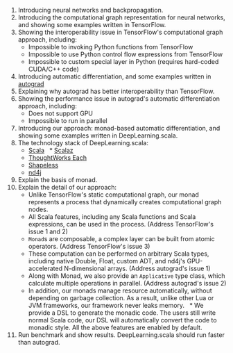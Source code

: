 1. Introducing neural networks and backpropagation.
1. Introducing the computational graph representation for neural networks, and showing some examples written in TensorFlow.
1. Showing the interoperability issue in TensorFlow's computational graph approach, including: 
   * Impossible to invoking Python functions from TensorFlow
   * Impossible to use Python control flow expressions from TensorFlow
   * Impossible to custom special layer in Python (requires hard-coded CUDA/C++ code)
1. Introducing automatic differentiation, and some examples written in [autograd](https://github.com/HIPS/autograd)
1. Explaining why autograd has better interoperability than TensorFlow.
1. Showing the performance issue in autograd's automatic differentiation approach, including: 
   * Does not support GPU
   * Impossible to run in parallel
1. Introducing our approach: monad-based automatic differentiation, and showing some examples written in DeepLearning.scala.
1. The technology stack of DeepLearning.scala:<br> 
   * [Scala](http://scala-lang.org)
   * [Scalaz](https://github.com/scalaz/scalaz)
   * [ThoughtWorks Each](https://github.com/ThoughtWorksInc/each)
   * [Shapeless](https://github.com/milessabin/shapeless/)
   * [nd4j](https://github.com/deeplearning4j/nd4s)
1. Explain the basis of monad.
1. Explain the detail of our approach:<br> 
   * Unlike TensorFlow's static computational graph, our monad represents a process that dynamically creates computational graph nodes.
   * All Scala features, including any Scala functions and Scala expressions, can be used in the process. (Address TensorFlow's issue 1 and 2)
   * `Monad`s are composable, a complex layer can be built from atomic operators. (Address TensorFlow's issue 3)
   * These computation can be performed on arbitrary Scala types, including native Double, Float, custom ADT, and nd4j's GPU-accelerated N-dimensional arrays. (Address autograd's issue 1)
   * Along with Monad, we also provide an `Applicative` type class, which calculate multiple operations in parallel. (Address autograd's issue 2)
   * In addition, our monads manage resource automatically, without depending on garbage collection. As a result, unlike other Lua or JVM frameworks, our framework never leaks memory.
   * We provide a DSL to generate the monadic code. The users still write normal Scala code, our DSL will automatically convert the code to monadic style. All the above features are enabled by default.
1. Run benchmark and show results. DeepLearning.scala should run faster than autograd.
